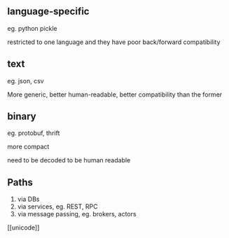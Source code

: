 ---
---


## language-specific

eg. python pickle 
   
restricted to one language and they have poor back/forward compatibility

## text

eg. json, csv

More generic, better human-readable, better compatibility than the former 

## binary

eg. protobuf, thrift 

more compact 

need to be decoded to be human readable

## Paths 
1. via DBs 
2. via services, eg. REST, RPC  
3. via message passing, eg. brokers, actors
   

[[unicode]]